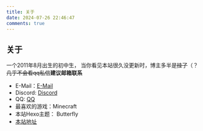 ```yaml
---
title: 关于
date: 2024-07-26 22:46:47 
comments: true
---
```

## 关于
一个2011年8月出生的初中生，
当你看见本站很久没更新时，博主多半是~~挂了~~（？
~~几乎不会看qq私信~~**建议邮箱联系**
- E-Mail：[E-Mail](mailto:awa@ghriver.top)
- Discord: [Discord](https://discordapp.com/users/icons-space)
- QQ: [QQ](tencent://message/?uin=2025650064&Site=&Menu=yes)
- 最喜欢的游戏：Minecraft
- 本站Hexo主题： Butterfly
- [本站地址](https://ghriver.top)